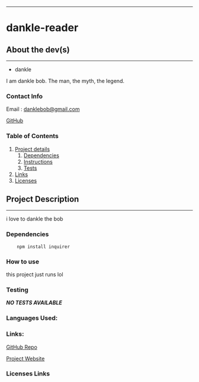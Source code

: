 
  ---

  # dankle-reader

  ## About the dev(s)
  ---

  - dankle

  I am dankle bob. The man, the myth, the legend.

  ### Contact Info

  Email : danklebob@gmail.com

  [GitHub](https://github.com/danklebob)
  

  ### Table of Contents
  
  1. [Project details](#project-description)
      1. [Dependencies](#dependencies)
      2. [Instructions](#how-to-use)
      3. [Tests](#testing)
  3. [Links](#links)
  4. [Licenses](#license-links)
  

  ## Project Description
  ---

  i love to dankle the bob

  ### Dependencies

        npm install inquirer

  ### How to use

  this project just runs lol

  ### Testing 

  ***NO TESTS AVAILABLE***

  ### Languages Used:

  
  

  ### Links:

  [GitHub Repo](https://github.com/danklebob/dankle-reader)

  [Project Website](https://danklebob.github.io/dankle-reader)

  ### Licenses Links




